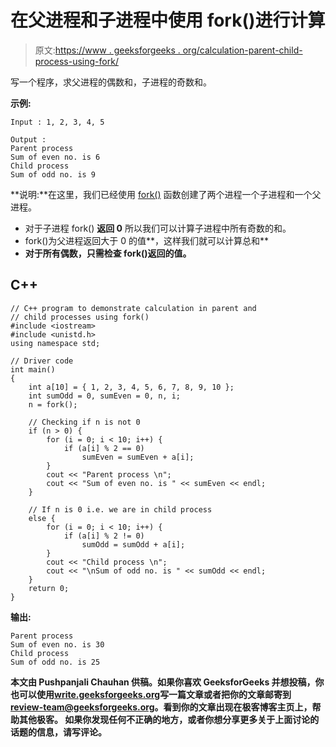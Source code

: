 # 在父进程和子进程中使用 fork()进行计算

> 原文:[https://www . geeksforgeeks . org/calculation-parent-child-process-using-fork/](https://www.geeksforgeeks.org/calculation-parent-child-process-using-fork/)

写一个程序，求父进程的偶数和，子进程的奇数和。

**示例:**

```
Input : 1, 2, 3, 4, 5 

Output :
Parent process 
Sum of even no. is 6
Child process 
Sum of odd no. is 9 
```

**说明:**在这里，我们已经使用 [fork()](https://www.geeksforgeeks.org/fork-system-call/) 函数创建了两个进程一个子进程和一个父进程。

*   对于子进程 fork() **返回 0** 所以我们可以计算子进程中所有奇数的和。
*   fork()为父进程返回大于 0 的值**，这样我们就可以计算总和**
*   **对于所有偶数，只需检查 fork()返回的值。**

## **C++**

```
// C++ program to demonstrate calculation in parent and
// child processes using fork()
#include <iostream>
#include <unistd.h>
using namespace std;

// Driver code
int main()
{
    int a[10] = { 1, 2, 3, 4, 5, 6, 7, 8, 9, 10 };
    int sumOdd = 0, sumEven = 0, n, i;
    n = fork();

    // Checking if n is not 0
    if (n > 0) {
        for (i = 0; i < 10; i++) {
            if (a[i] % 2 == 0)
                sumEven = sumEven + a[i];
        }
        cout << "Parent process \n";
        cout << "Sum of even no. is " << sumEven << endl;
    }

    // If n is 0 i.e. we are in child process
    else {
        for (i = 0; i < 10; i++) {
            if (a[i] % 2 != 0)
                sumOdd = sumOdd + a[i];
        }
        cout << "Child process \n";
        cout << "\nSum of odd no. is " << sumOdd << endl;
    }
    return 0;
}
```

****输出:****

```
Parent process 
Sum of even no. is 30
Child process 
Sum of odd no. is 25
```

**本文由 **Pushpanjali Chauhan** 供稿。如果你喜欢 GeeksforGeeks 并想投稿，你也可以使用[write.geeksforgeeks.org](https://write.geeksforgeeks.org)写一篇文章或者把你的文章邮寄到 review-team@geeksforgeeks.org。看到你的文章出现在极客博客主页上，帮助其他极客。
如果你发现任何不正确的地方，或者你想分享更多关于上面讨论的话题的信息，请写评论。**